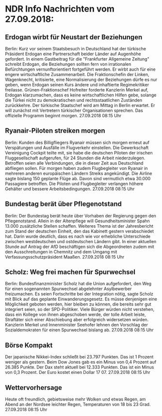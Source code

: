 # NDR Info Nachrichten vom 27.09.2018:


## Erdogan wirbt für Neustart der Beziehungen
Berlin: Kurz vor seinem Staatsbesuch in Deutschland hat der türkische Präsident Erdogan eine Partnerschaft beider Länder auf Augenhöhe gefordert. In einem Gastbeitrag für die "Frankfurter Allgemeine Zeitung" schreibt Erdogan, die Beziehungen sollten fern von irrationalen Befürchtungen vernunftorientiert fortgeführt werden. Er wirbt auch für eine engere wirtschaftliche Zusammenarbeit. Die Fraktionschefin der Linken, Wagenknecht, kritisierte, eine Normalisierung der Beziehungen dürfe es nur geben, wenn Erdogan seinen Kurs ändere und inhaftierte Regimekritiker freilasse. Grünen-Fraktionschef Hofreiter forderte Kanzlerin Merkel auf, Erdogan klarzumachen, dass es keine wirtschaftlichen Hilfen gebe, solange die Türkei nicht zu demokratischen und rechtsstaatlichen Zuständen zurückkehre. Der türkische Staatschef wird am Mittag in Berlin erwartet. Er will zunächst mit Vertretern türkischer Organisationen sprechen. Das offizielle Programm beginnt morgen. 27.09.2018 08:15 Uhr 

## Ryanair-Piloten streiken morgen
Berlin: Kunden des Billigfliegers Ryanair müssen sich morgen erneut auf Verspätungen und Ausfälle im Flugverkehr einstellen. Die Gewerkschaft Vereinigung Cockpit teilte mit, sie habe die deutschen Piloten der irischen Fluggesellschaft aufgerufen, für 24 Stunden die Arbeit niederzulegen. Betroffen seien alle Verbindungen, die in dieser Zeit aus Deutschland abfliegen sollen. Für morgen haben zudem Flugbegleiter von Ryanair in mehreren anderen europäischen Ländern Streiks angekündigt. Die Airline sagte bislang 150 geplante Flüge ab. Davon sind vermutlich etwa 30.000 Passagiere betroffen. Die Piloten und Flugbegleiter verlangen höhere Gehälter und bessere Arbeitsbedingungen. 27.09.2018 08:15 Uhr 

## Bundestag berät über Pflegenotstand
Berlin: Der Bundestag berät heute über Vorhaben der Regierung gegen den Pflegenotstand. Allein in der Altenpflege will Gesundheitsminister Spahn 13.000 zusätzliche Stellen schaffen. Weiteres Thema ist der Jahresbericht zum Stand der deutschen Einheit, den das Kabinett gestern verabschiedet hat. Darin wurde deutlich, dass es nach wie vor erhebliche  Unterschiede zwischen westdeutschen und ostdeutschen Ländern gibt. In einer aktuellen Stunde auf Antrag der AfD beschäftigen sich die Abgeordneten zudem mit den Ausschreitungen in Chemnitz und dem Umgang mit Verfassungsschutzpräsident Maaßen. 27.09.2018 08:15 Uhr 

## Scholz: Weg frei machen für Spurwechsel
Berlin: Bundesfinanzminister Scholz hat die Union aufgefordert, den Weg für einen sogenannten Spurwechsel abgelehnter Asylbewerber freizumachen. Es seien Fortschritte bei der Integration nötig, sagte Scholz mit Blick auf das geplante Einwanderungsgesetz. Es müsse denjenigen eine Möglichkeit geboten werden, hier bleiben zu können, die bereits sehr gut integriert seien, so der SPD-Politiker. Viele Bürger würden nicht verstehen, dass ein Kollege von ihnen abgeschoben werde, der tolle Arbeit leiste, Straftäter sich einer Abschiebung aber erfolgreich widersetzen würden. Kanzlerin Merkel und Innenminister Seehofer lehnen den Vorschlag der Sozialdemokraten für einen Spurwechsel bislang ab. 27.09.2018 08:15 Uhr 

## Börse Kompakt
Der japanische Nikkei-Index schließt bei 23.797   Punkten. Das ist 1 Prozent weniger als gestern. Beim Dow Jones gab es ein Minus von 0,4 Prozent auf 26.385 Punkte. Der Dax steht aktuell bei 12.333 Punkten. Das ist ein  Minus von 0,3 Prozent. Der Euro kostet einen Dollar 17 07. 27.09.2018 08:15 Uhr 

## Wettervorhersage
Heute oft freundlich, gebietsweise mehr Wolken und etwas Regen, am Abend an der Nordsee leichter Regen, Temperaturen von 18 bis 23 Grad. 27.09.2018 08:15 Uhr 

